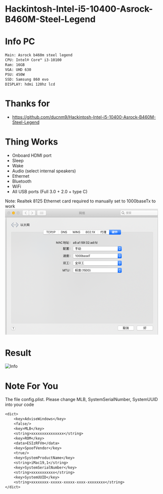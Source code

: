 # Hackintosh-Intel-i5-10400-Asrock-B460M-Steel-Legend

# Info PC
```
Main: Asrock b460m steel legend
CPU: Intel® Core™ i3-10100
Ram: 16GB
VGA: UHD 630
PSU: 450W
SSD: Samsung 860 evo 
DISPLAY: hdmi 120hz lcd
```

# Thanks for 
- https://github.com/ducnm9/Hackintosh-Intel-i5-10400-Asrock-B460M-Steel-Legend
# Thing Works
- Onboard HDMI port 
- Sleep
- Wake
- Audio (select internal speakers)
- Ethernet
- Bluetooth
- WiFi
- All USB ports (Full 3.0 + 2.0 + type C)

Note: Realtek 8125 Ethernet card required to manually set to 1000baseTx to work
![Realtek 8125 Ethernet](/images/net.png)

# Result
![Info](/images/infomac.png)


# Note For You
The file config.plist. Please change MLB, SystemSerialNumber, SystemUUID into your code

```
<dict>
    <key>AdviseWindows</key>
    <false/>
    <key>MLB</key>
    <string>xxxxxxxxxxxxxxx</string>
    <key>ROM</key>
    <data>ESIzRFVm</data>
    <key>SpoofVendor</key>
    <true/>
    <key>SystemProductName</key>
    <string>iMac19,1</string>
    <key>SystemSerialNumber</key>
    <string>xxxxxxxxxxx</string>
    <key>SystemUUID</key>
    <string>xxxxxxxx-xxxxx-xxxxx-xxxx-xxxxxxxx</string>
</dict>
```
